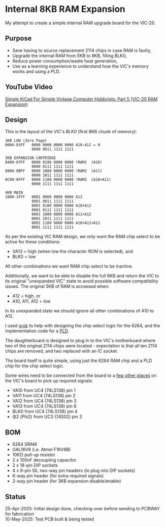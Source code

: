 # Internal 8KB RAM Expansion
My attempt to create a simple internal RAM upgrade board for the VIC-20.

## Purpose
- Save having to source replacement 2114 chips in case RAM is faulty,
- Upgrade the internal RAM from 5KB to 8KB, filling BLK0,
- Reduce power consumption/waste heat generation,
- Use as a learning experience to understand how the VIC's memory works and using a PLD.

## YouTube Video
[Simple KiCad For Simple Vintage Computer Hobbyists: Part 5 (VIC-20 RAM Expansion)](https://youtu.be/WQpgBGNAkP0)

## Design
This is the layout of the VIC's BLK0 (first 8KB chunk of memory):
```
1KB LOW (Zero Page)
0000-03FF   0000 0000 0000 0000 A10-A12 = 0
            0000 0011 1111 1111

3KB EXPANSION CARTRIDGE
0400-07FF   0000 0100 0000 0000 !RAM1  (A10)
            0000 0111 1111 1111
0800-0BFF   0000 1000 0000 0000 !RAM2  (A11)
            0000 1011 1111 1111
0C00-0FFF   0000 1100 0000 0000 !RAM3  (A10+A11)
            0000 1111 1111 1111

4KB MAIN
1000-1FFF   0001 0000 0000 0000 A12
            0001 0011 1111 1111 
            0001 0100 0000 0000 A10+A12
            0001 0111 1111 1111
            0001 1000 0000 0000 A11+A12
            0001 1011 1111 1111
            0001 1100 0000 0000 A10+A11+A12
            0001 1111 1111 1111
```

As per the existing VIC RAM design, we only want the RAM chip select to be active for these conditions:
- VA13 = high (when low the character ROM is selected), and
- BLK0 = low

All other combinations we want RAM chip select to be inactive.

Additionally, we want to be able to disable the full 8KB and return the VIC to its original "unexpanded VIC" state to avoid possible software compatibility issues.  The original 5KB of RAM is accessed when:
- A12 = high, or
- A10, A11, A12 = low

In its unexpanded state we should ignore all other combinations of A10 to A12.

I used [grok](/Internal_8KB/grok.md) to help with designing the chip select logic for the 6264, and the implementation code for a [PLD](/Internal_8KB/PLD/blk0_exp.pld).<br>

The daughterboard is designed to plug in to the VIC's motherboard where two of the original 2114 chips were located - expectation is that all ten 2114 chips are removed, and two replaced with an IC socket.

The board itself is quite simple, using just the 6264 RAM chip and a PLD chip for the chip select logic.<br>

Some wires need to be connected from the board to a [few other places](/Internal_8KB/Images/VIC-20_internal_RAM_layout.png) on the VIC's board to pick up required signals:<br>
- VA10 from UC4 (74LS138) pin 1
- VA11 from UC4 (74LS138) pin 2
- VA12 from UC4 (74LS138) pin 3
- VA13 from UC4 (74LS138) pin 6
- BLK0 from UC4 (74LS138) pin 4
- Φ2 (Phi2) from UC3 (74S02) pin 3

## BOM
- 6264 SRAM
- GAL16V8 (i.e. Atmel F16V8B)
- 10KΩ pull-up resistor
- 2 x 100nF decoupling capacitor
- 2 x 18-pin DIP sockets
- 4 x 9-pin SIL two-way pin headers (to plug into DIP sockets)
- 6-way pin header (for extra required signals)
- 2-way pin header (for 3KB expansion disable/enable)

## Status
25-Apr-2025: Initial design done, checking-over before sending to PCBWAY for fabrication<br>
10-May-2025: Test PCB built & being tested
